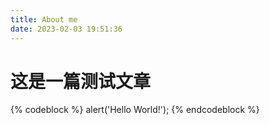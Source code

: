 ```yaml
---
title: About me
date: 2023-02-03 19:51:36
---
```


# 这是一篇测试文章

{% codeblock %}
alert('Hello World!');
{% endcodeblock %}
